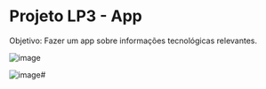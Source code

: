 # Projeto LP3 - App

Objetivo: Fazer um app sobre informações tecnológicas relevantes.

![image](https://github.com/invxz/LP3-App-Noticias/assets/110623554/e8b95a99-23e0-4d42-b239-a6fc9f3421ae)

![image](https://github.com/invxz/LP3-App-Noticias/assets/110623554/628ee403-4a48-497a-aee6-9c1d29d690a9)#
